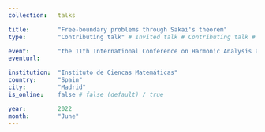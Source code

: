 ```yaml
---
collection:   talks

title:        "Free-boundary problems through Sakai's theorem"
type:         "Contributing talk" # Invited talk # Contributing talk # 

event:        "the 11th International Conference on Harmonic Analysis and Partial Differential Equations (El Escorial Meetings)"
eventurl:     

institution:  "Instituto de Ciencas Matemáticas"
country:      "Spain"
city:         "Madrid"
is_online:    false # false (default) / true

year:         2022
month:        "June"
---
```

